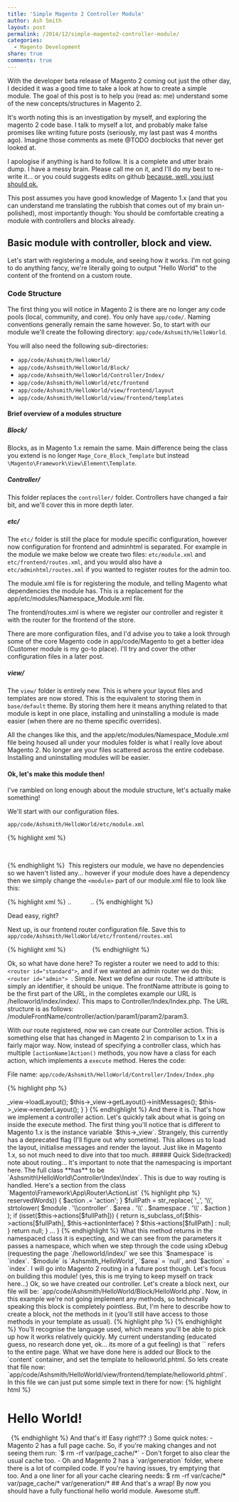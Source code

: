 ```yaml
---
title: 'Simple Magento 2 Controller Module'
author: Ash Smith
layout: post
permalink: /2014/12/simple-magento2-controller-module/
categories:
  - Magento Development
share: true
comments: true
---
```


With the developer beta release of Magento 2 coming out just the other day, I decided it was a good time to take a look at how to create a simple module. The goal of this post is to help you (read as: me) understand some of the new concepts/structures in Magento 2.

It's worth noting this is an investigation by myself, and exploring the magento 2 code base. I talk to myself a lot, and probably make false promises like writing future posts (seriously, my last past was 4 months ago). Imagine those comments as mete @TODO docblocks that never get looked at.

I apologise if anything is hard to follow. It is a complete and utter brain dump. I have a messy brain. Please call me on it, and I'll do my best to re-write it... or you could suggests edits on github [because, well, you just should ok.](https://github.com/ashsmith/ashsmithio)

This post assumes you have good knowledge of Magento 1.x (and that you can understand me translating the rubbish that comes out of my brain un-polished), most importantly though: You should be comfortable creating a module with controllers and blocks already.

## Basic module with controller, block and view.

Let's start with registering a module, and seeing how it works. I'm not going to do anything fancy, we're literally going to output "Hello World" to the content of the frontend on a custom route.

### Code Structure

The first thing you will notice in Magento 2 is there are no longer any code pools (local, community, and core). You only have `app/code/`. Naming conventions generally remain the same however. So, to start with our module we'll create the following directory: `app/code/Ashsmith/HelloWorld`. 

You will also need the following sub-directories: 

- `app/code/Ashsmith/HelloWorld/`
- `app/code/Ashsmith/HelloWorld/Block/`
- `app/code/Ashsmith/HelloWorld/Controller/Index/`
- `app/code/Ashsmith/HelloWorld/etc/frontend`
- `app/code/Ashsmith/HelloWorld/view/frontend/layout`
- `app/code/Ashsmith/HelloWorld/view/frontend/templates`

#### Brief overview of a modules structure

##### Block/
Blocks, as in Magento 1.x remain the same. Main difference being the class you extend is no longer `Mage_Core_Block_Template` but instead `\Magento\Framework\View\Element\Template`.

##### Controller/
This folder replaces the `controller/` folder. Controllers have changed a fair bit, and we'll cover this in more depth later.

##### etc/
The `etc/` folder is still the place for module specific configuration, however now configuration for frontend and adminhtml is separated. For example in the module we make below we create two files: `etc/module.xml` and `etc/frontend/routes.xml`, and you would also have a `etc/adminhtml/routes.xml` if you wanted to register routes for the admin too. 

The module.xml file is for registering the module, and telling Magento what dependencies the module has. This is a replacement for the app/etc/modules/Namespace_Module.xml file.

The frontend/routes.xml is where we register our controller and register it with the router for the frontend of the store.

There are more configuration files, and I'd advise you to take a look through some of the core Magento code in app/code/Magento to get a better idea (Customer module is my go-to place). I'll try and cover the other configuration files in a later post.

##### view/
The `view/` folder is entirely new. This is where your layout files and templates are now stored. This is the equivalent to storing them in `base/default` theme. By storing them here it means anything related to that module is kept in one place, installing and uninstalling a module is made easier (when there are no theme specific overrides).
 
All the changes like this, and the app/etc/modules/Namespace_Module.xml file being housed all under your modules folder is what I really love about Magento 2. No longer are your files scattered across the entire codebase. Installing and uninstalling modules will be easier.

#### Ok, let's make this module then!

I've rambled on long enough about the module structure, let's actually make something!

We'll start with our configuration files.

`app/code/Ashsmith/HelloWorld/etc/module.xml`


{% highlight xml %}
<?xml version="1.0"?>
<config xmlns:xsi="http://www.w3.org/2001/XMLSchema-instance" xsi:noNamespaceSchemaLocation="../../../../../lib/internal/Magento/Framework/Module/etc/module.xsd"> 
    <module name="Ashsmith_HelloWorld" schema_version="0.0.1" />  
</config>

{% endhighlight %} 
This registers our module, we have no dependencies so we haven't listed any... however if your module does have a dependency then we simply change the `<module>` part of our module.xml file to look like this:


{% highlight xml %}
..
<module name="Ashsmith_HelloWorld" schema_version="0.0.1"> 
    <sequence> 
        <module name="Magento_Eav"/> 
        <module name="Magento_Directory"/> 
    </sequence> 
</module>
..
{% endhighlight %}

Dead easy, right?

Next up, is our frontend router configuration file. Save this to `app/code/Ashsmith/HelloWorld/etc/frontend/routes.xml`


{% highlight xml %}
<config xmlns:xsi="http://www.w3.org/2001/XMLSchema-instance" xsi:noNamespaceSchemaLocation="../../../../../../lib/internal/Magento/Framework/App/etc/routes.xsd"> 
    <router id="standard"> 
        <route id="helloworld" frontName="helloworld"> 
            <module name="Ashsmith_HelloWorld" /> 
        </route> 
    </router> 
</config> 
{% endhighlight %}

Ok, so what have done here? To register a router we need to add to this: `<router id="standard">`, and if we wanted an admin router we do this: `<router id="admin">
`. Simple. Next we define our route. The id attribute is simply an identifier, it should be unique. The frontName attribute is going to be the first part of the URL, in the completes example our URL is /helloworld/index/index/. This maps to Controller/Index/Index.php. The URL structure is as follows: /moduleFrontName/controller/action/param1/param2/param3.

With our route registered, now we can create our Controller action. This is something else that has changed in Magento 2 in comparison to 1.x in a fairly major way. Now, instead of specifying a controller class, which has multiple `[actionName]Action()` methods, you now have a class for each action, which implements a `execute` method. Heres the code:

File name: `app/code/Ashsmith/HelloWorld/Controller/Index/Index.php`


{% highlight php %}
<?php
namespace Ashsmith\HelloWorld\Controller\Index;

class Index extends \Magento\Framework\App\Action\Action
{

    /**
     * Default customer account page
     *
     * @return void
     */
    public function execute()
    {
        $this->_view->loadLayout();
        $this->_view->getLayout()->initMessages();
        $this->_view->renderLayout();
    }
}

{% endhighlight %}

And there it is. That's how we implement a controller action. Let's quickly talk about what is going on inside the execute method.

The first thing you'll notice that is different to Magento 1.x is the instance variable `$this->_view`. Strangely, this currently has a deprecated flag (I'll figure out why sometime). This allows us to load the layout, initialise messages and render the layout. Just like in Magento 1.x, so not much need to dive into that too much.

##### Quick Side(tracked) note about routing...
It's important to note that the namespacing is important here. The full class **has** to be `Ashsmith\HelloWorld\Controller\Index\Index`. This is due to way routing is handled. Here's a section from the class `Magento\Framework\App\Router\ActionList`

{% highlight php %}
<?php
/**
 *
 * @copyright Copyright (c) 2014 X.commerce, Inc. (http://www.magentocommerce.com)
 */
namespace Magento\Framework\App\Router;

class ActionList
{
    ...

    public function get($module, $area, $namespace, $action)
    {
        if ($area) {
            $area = '\\' . $area;
        }
        if (in_array(strtolower($action), $this->reservedWords)) {
            $action .= 'action';
        }
        $fullPath = str_replace(
            '_',
            '\\',
            strtolower(
                $module . '\\controller' . $area . '\\' . $namespace . '\\' . $action
            )
        );
        if (isset($this->actions[$fullPath])) {
            return is_subclass_of($this->actions[$fullPath], $this->actionInterface) ? $this->actions[$fullPath] : null;
        }

        return null;
    }

    ...
}
{% endhighlight %}

What this method returns in the namespaced class it is expecting, and we can see from the parameters it passes a namespace, which when we step through the code using xDebug (requesting the page `/helloworld/index/` we see this `$namespace` is `index`. `$module` is `Ashsmith_HelloWorld`, `$area` = `null`, and `$action` = `index`. 

I will go into Magento 2 routing in a future post though. Let's focus on building this module! (yes, this is me trying to keep myself on track here...)

Ok, so we have created our controller. Let's create a block next, our file will be: `app/code/Ashsmith/HelloWorld/Block/HelloWorld.php`. Now, in this example we're not going implement any methods, so technically speaking this block is completely pointless. But, I'm here to describe how to create a block, not the methods in it (you'll still have access to those methods in your template as usual).

{% highlight php %}
<?php
namespace Ashsmith\HelloWorld\Block;
class HelloWorld extends \Magento\Framework\View\Element\Template
{
}
{% endhighlight %}
Easy. Will extend the base template view class, this is the equivalent to `Mage_Core_Block_Template` in 1.x Magento.

##### Layout files & Templates!

Now let's create our layout file and the template. We'll start with layout

File name: `app/code/Ashsmith/HelloWorld/view/frontend/layout/helloworld_index_index.xml`. Notice the naming convention, its our full route, this is important. On top of this we can create a `default.xml` which would be applied on every route. The customer module has a good example of this in: `app/code/Magento/Customer/view/frontend/layout` 


{% highlight xml %}
<page xmlns:xsi="http://www.w3.org/2001/XMLSchema-instance" xsi:noNamespaceSchemaLocation="../../../../../../../lib/internal/Magento/Framework/View/Layout/etc/page_configuration.xsd">
    <body>
        <referenceContainer name="content">
            <block class="Ashsmith\HelloWorld\Block\HelloWorld" name="helloworld" template="helloworld.phtml" />
        </referenceContainer>
    </body>
</page>
{% endhighlight %}

You'll recognise the language used, which means you'll be able to pick up how it works relatively quickly. My current understanding (educated guess, no research done yet, ok... its more of a gut feeling) is that `<body>` refers to the entire page. 

What we have done here is added our Block to the `content` container, and set the template to helloworld.phtml. So lets create that file now: `app/code/Ashsmith/HelloWorld/view/frontend/template/helloworld.phtml`.

In this file we can just put some simple text in there for now: 


{% highlight html %}
    <h1>Hello World!</h1> 

{% endhighlight %}
And that's it! Easy right!?? :)

Some quick notes:

- Magento 2 has a full page cache. So, if you're making changes and not seeing them run: `$ rm -rf var/page_cache/*`
- Don't forget to also clear the usual cache too.
- Oh and Magento 2 has a `var/generation` folder, where there is a lot of compiled code. If you're having issues, try emptying that too.

And a one liner for all your cache clearing needs:

        $ rm -rf var/cache/* var/page_cache/* var/generation/*

## And that's a wrap!

By now you should have a fully functional hello world module. Awesome stuff.